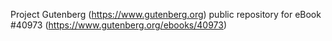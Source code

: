 Project Gutenberg (https://www.gutenberg.org) public repository for eBook #40973 (https://www.gutenberg.org/ebooks/40973)
